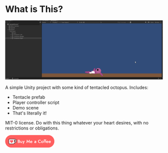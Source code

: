 # What is This?

![tentacle preview](preview.gif)

A simple Unity project with some kind of tentacled octopus. Includes:

* Tentacle prefab
* Player controller script
* Demo scene
* That's literally it!

MIT-0 license. Do with this thing whatever your heart desires, with no restrictions or obligations.

[![Buy Me a Coffee at ko-fi.com](https://raw.githubusercontent.com/BenMakesGames/AssetsForNuGet/main/buymeacoffee.png)](https://ko-fi.com/A0A12KQ16)
